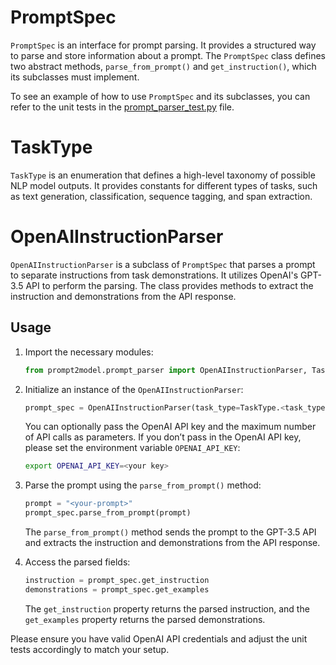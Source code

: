 # PromptSpec

`PromptSpec` is an interface for prompt parsing. It provides a structured way to parse and store information about a prompt. The `PromptSpec` class defines two abstract methods, `parse_from_prompt()` and `get_instruction()`, which its subclasses must implement.

To see an example of how to use `PromptSpec` and its subclasses, you can refer to the unit tests in the [prompt_parser_test.py](../tests/prompt_parser_test.py) file.

# TaskType

`TaskType` is an enumeration that defines a high-level taxonomy of possible NLP model outputs. It provides constants for different types of tasks, such as text generation, classification, sequence tagging, and span extraction.

# OpenAIInstructionParser

`OpenAIInstructionParser` is a subclass of `PromptSpec` that parses a prompt to separate instructions from task demonstrations. It utilizes OpenAI's GPT-3.5 API to perform the parsing. The class provides methods to extract the instruction and demonstrations from the API response.

## Usage

1. Import the necessary modules:

   ```python
   from prompt2model.prompt_parser import OpenAIInstructionParser, TaskType
   ```

2. Initialize an instance of the `OpenAIInstructionParser`:

   ```python
   prompt_spec = OpenAIInstructionParser(task_type=TaskType.<task_type>)
   ```

   You can optionally pass the OpenAI API key and the maximum number of API calls as parameters. If you don’t pass in the OpenAI API key, please set the environment variable `OPENAI_API_KEY`:

   ```bash
   export OPENAI_API_KEY=<your key>
   ```

3. Parse the prompt using the `parse_from_prompt()` method:

   ```python
   prompt = "<your-prompt>"
   prompt_spec.parse_from_prompt(prompt)
   ```

   The `parse_from_prompt()` method sends the prompt to the GPT-3.5 API and extracts the instruction and demonstrations from the API response.

4. Access the parsed fields:

   ```python
   instruction = prompt_spec.get_instruction
   demonstrations = prompt_spec.get_examples
   ```

   The `get_instruction` property returns the parsed instruction, and the `get_examples` property returns the parsed demonstrations.

Please ensure you have valid OpenAI API credentials and adjust the unit tests accordingly to match your setup.